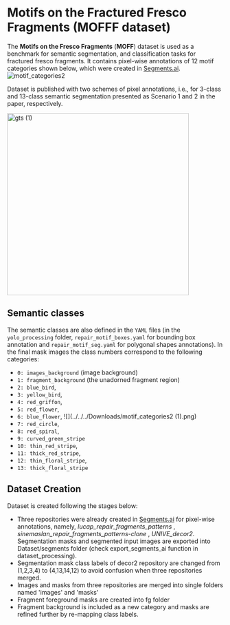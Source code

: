 # Motifs on the Fractured Fresco Fragments (MOFFF dataset)

The **Motifs on the Fresco Fragments** (**MOFF**) dataset is used as a benchmark for semantic segmentation, and classification tasks for fractured fresco fragments.
It contains pixel-wise annotations of 12 motif categories shown below, which were created in [Segments.ai](Segments.ai). 
![motif_categories2](https://github.com/RePAIRProject/fragment-restoration/assets/7011371/f2147c4d-977d-4fc8-9fe0-42ed7a0b896e)

Dataset is published with two schemes of pixel annotations, i.e., for 3-class and 13-class semantic segmentation presented as Scenario 1 and 2 in the paper, respectively.

<img width="423" alt="gts (1)" src="https://github.com/RePAIRProject/fragment-restoration/assets/7011371/ab2c654a-7fb1-4a08-9d36-be4ec7ba6346">


## Semantic classes

The semantic classes are also defined in the `YAML` files (in the `yolo_processing` folder, `repair_motif_boxes.yaml` for bounding box annotation and `repair_motif_seg.yaml` for polygonal shapes annotations).
In the final mask images the class numbers correspond to the following categories:

  - `0: images_background` (image background)
  - `1: fragment_background` (the unadorned fragment region)
  - `2: blue_bird`, 
  - `3: yellow_bird`, 
  - `4: red_griffon`,
  - `5: red_flower`, 
  - `6: blue_flower`, ![](../../../Downloads/motif_categories2 (1).png)
  - `7: red_circle`, 
  - `8: red_spiral`, 
  - `9: curved_green_stripe` 
  - `10: thin_red_stripe`, 
  - `11: thick_red_stripe`,  
  - `12: thin_floral_stripe`, 
  - `13: thick_floral_stripe` 



































## Dataset Creation
Dataset is created following the stages below:

- Three repositories were already created in [Segments.ai](Segments.ai) for pixel-wise annotations, namely, _lucap_repair_fragments_patterns_ , _sinemaslan_repair_fragments_patterns-clone_ , _UNIVE_decor2_. Segmentation masks and segmented input images are exported into Dataset/segments folder (check export_segments_ai function in dataset_processing).
- Segmentation mask class labels of decor2 repository are changed from (1,2,3,4) to (4,13,14,12) to avoid confusion when three repositories merged.
- Images and masks from three repositories are merged into single folders named 'images' and 'masks'
- Fragment foreground masks are created into fg folder
- Fragment background is included as a new category and masks are refined further by re-mapping class labels. 






